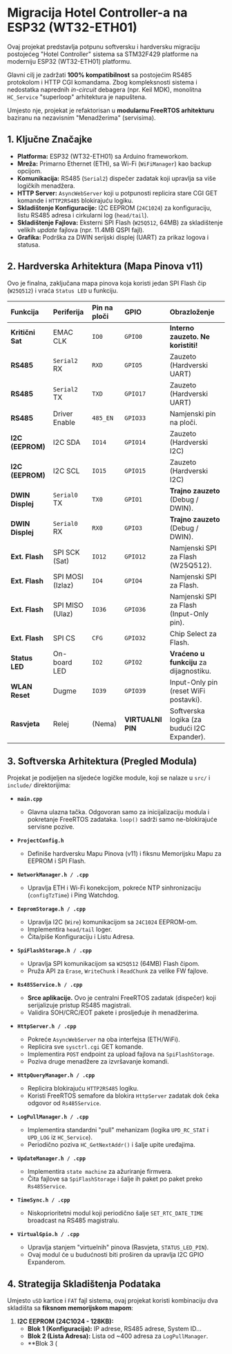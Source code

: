 # Migracija Hotel Controller-a na ESP32 (WT32-ETH01)

Ovaj projekat predstavlja potpunu softversku i hardversku migraciju postojećeg "Hotel Controller" sistema sa STM32F429 platforme na moderniju ESP32 (WT32-ETH01) platformu.

Glavni cilj je zadržati **100% kompatibilnost** sa postojećim RS485 protokolom i HTTP CGI komandama. Zbog kompleksnosti sistema i nedostatka naprednih *in-circuit* debagera (npr. Keil MDK), monolitna `HC_Service` "superloop" arhitektura je napuštena.

Umjesto nje, projekat je refaktorisan u **modularnu FreeRTOS arhitekturu** baziranu na nezavisnim "Menadžerima" (servisima).

## 1. Ključne Značajke

* **Platforma:** ESP32 (WT32-ETH01) sa Arduino frameworkom.
* **Mreža:** Primarno Ethernet (ETH), sa Wi-Fi (`WiFiManager`) kao backup opcijom.
* **Komunikacija:** RS485 (`Serial2`) dispečer zadatak koji upravlja sa više logičkih menadžera.
* **HTTP Server:** `AsyncWebServer` koji u potpunosti replicira stare CGI GET komande i `HTTP2RS485` blokirajuću logiku.
* **Skladištenje Konfiguracije:** I2C EEPROM (`24C1024`) za konfiguraciju, listu RS485 adresa i cirkularni log (`head/tail`).
* **Skladištenje Fajlova:** Eksterni SPI Flash (`W25Q512`, 64MB) za skladištenje velikih *update* fajlova (npr. 11.4MB QSPI fajl).
* **Grafika:** Podrška za DWIN serijski displej (UART) za prikaz logova i statusa.

## 2. Hardverska Arhitektura (Mapa Pinova v11)

Ovo je finalna, zaključana mapa pinova koja koristi jedan SPI Flash čip (`W25Q512`) i vraća `Status LED` u funkciju.

| Funkcija | Periferija | Pin na ploči | GPIO | Obrazloženje |
| :--- | :--- | :--- | :--- | :--- |
| **Kritični Sat**| EMAC CLK | `IO0` | `GPIO0` | **Interno zauzeto. Ne koristiti!** |
| **RS485** | `Serial2` RX | `RXD` | `GPIO5` | Zauzeto (Hardverski UART) |
| **RS485** | `Serial2` TX | `TXD` | `GPIO17` | Zauzeto (Hardverski UART) |
| **RS485** | Driver Enable | `485_EN` | `GPIO33` | Namjenski pin na ploči. |
| **I2C (EEPROM)**| I2C SDA | `IO14` | `GPIO14` | Zauzeto (Hardverski I2C) |
| **I2C (EEPROM)**| I2C SCL | `IO15` | `GPIO15` | Zauzeto (Hardverski I2C) |
| **DWIN Displej**| `Serial0` TX | `TX0` | `GPIO1` | **Trajno zauzeto** (Debug / DWIN). |
| **DWIN Displej**| `Serial0` RX | `RX0` | `GPIO3` | **Trajno zauzeto** (Debug / DWIN). |
| **Ext. Flash** | SPI SCK (Sat) | `IO12` | `GPIO12` | Namjenski SPI za Flash (W25Q512). |
| **Ext. Flash** | SPI MOSI (Izlaz)| `IO4` | `GPIO4` | Namjenski SPI za Flash. |
| **Ext. Flash** | SPI MISO (Ulaz)| `IO36` | `GPIO36` | Namjenski SPI za Flash (Input-Only pin). |
| **Ext. Flash** | SPI CS | `CFG` | `GPIO32` | Chip Select za Flash. |
| **Status LED** | On-board LED | `IO2` | `GPIO2` | **Vraćeno u funkciju** za dijagnostiku. |
| **WLAN Reset** | Dugme | `IO39` | `GPIO39` | Input-Only pin (reset WiFi postavki). |
| **Rasvjeta** | Relej | (Nema) | **VIRTUALNI PIN** | Softverska logika (za budući I2C Expander). |

## 3. Softverska Arhitektura (Pregled Modula)

Projekat je podijeljen na sljedeće logičke module, koji se nalaze u `src/` i `include/` direktorijima:

* **`main.cpp`**
    * Glavna ulazna tačka. Odgovoran samo za inicijalizaciju modula i pokretanje FreeRTOS zadataka. `loop()` sadrži samo ne-blokirajuće servisne pozive.

* **`ProjectConfig.h`**
    * Definiše hardversku Mapu Pinova (v11) i fiksnu Memorijsku Mapu za EEPROM i SPI Flash.

* **`NetworkManager.h / .cpp`**
    * Upravlja ETH i Wi-Fi konekcijom, pokreće NTP sinhronizaciju (`configTzTime`) i Ping Watchdog.

* **`EepromStorage.h / .cpp`**
    * Upravlja I2C (`Wire`) komunikacijom sa `24C1024` EEPROM-om.
    * Implementira `head/tail` loger.
    * Čita/piše Konfiguraciju i Listu Adresa.

* **`SpiFlashStorage.h / .cpp`**
    * Upravlja SPI komunikacijom sa `W25Q512` (64MB) Flash čipom.
    * Pruža API za `Erase`, `WriteChunk` i `ReadChunk` za velike FW fajlove.

* **`Rs485Service.h / .cpp`**
    * **Srce aplikacije.** Ovo je centralni FreeRTOS zadatak (dispečer) koji serijalizuje pristup RS485 magistrali.
    * Validira SOH/CRC/EOT pakete i prosljeđuje ih menadžerima.

* **`HttpServer.h / .cpp`**
    * Pokreće `AsyncWebServer` na oba interfejsa (ETH/WiFi).
    * Replicira sve `sysctrl.cgi` GET komande.
    * Implementira `POST` endpoint za upload fajlova na `SpiFlashStorage`.
    * Poziva druge menadžere za izvršavanje komandi.

* **`HttpQueryManager.h / .cpp`**
    * Replicira blokirajuću `HTTP2RS485` logiku.
    * Koristi FreeRTOS semafore da blokira `HttpServer` zadatak dok čeka odgovor od `Rs485Service`.

* **`LogPullManager.h / .cpp`**
    * Implementira standardni "pull" mehanizam (logika `UPD_RC_STAT` i `UPD_LOG` iz `HC_Service`).
    * Periodično poziva `HC_GetNextAddr()` i šalje upite uređajima.

* **`UpdateManager.h / .cpp`**
    * Implementira `state machine` za ažuriranje firmvera.
    * Čita fajlove sa `SpiFlashStorage` i šalje ih paket po paket preko `Rs485Service`.

* **`TimeSync.h / .cpp`**
    * Niskoprioritetni modul koji periodično šalje `SET_RTC_DATE_TIME` broadcast na RS485 magistralu.

* **`VirtualGpio.h / .cpp`**
    * Upravlja stanjem "virtuelnih" pinova (Rasvjeta, `STATUS_LED_PIN`).
    * Ovaj modul će u budućnosti biti proširen da upravlja I2C GPIO Expanderom.

## 4. Strategija Skladištenja Podataka

Umjesto `uSD` kartice i `FAT` fajl sistema, ovaj projekat koristi kombinaciju dva skladišta sa **fiksnom memorijskom mapom**:

1.  **I2C EEPROM (24C1024 - 128KB):**
    * **Blok 1 (Konfiguracija):** IP adrese, RS485 adrese, System ID...
    * **Blok 2 (Lista Adresa):** Lista od ~400 adresa za `LogPullManager`.
    * **Blok 3 (
